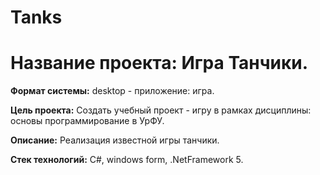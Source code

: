 # Tanks
# **Название проекта:** Игра Танчики.

**Формат системы:** desktop - приложение:  игра.

**Цель проекта:** 
Создать учебный проект - игру в рамках дисциплины: основы программирование в УрФУ.

**Описание:** Реализация известной игры танчики.

**Стек технологий:** C#, windows form, .NetFramework 5.
